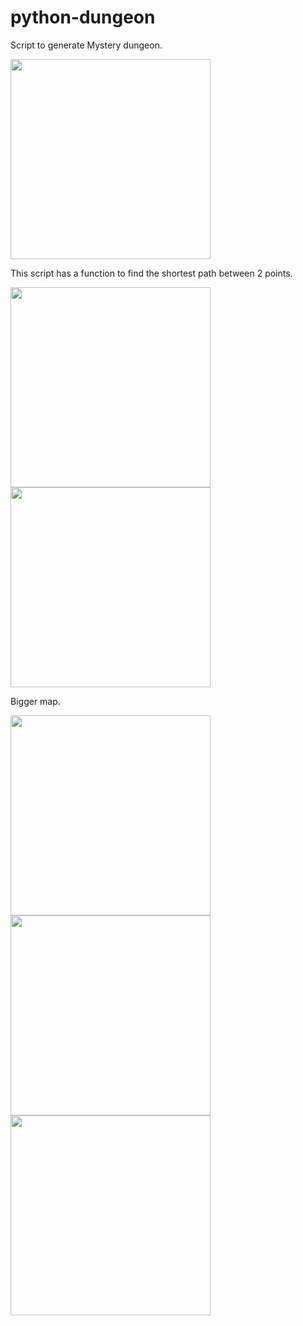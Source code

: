 # python-dungeon
Script to generate Mystery dungeon.
<div align="left">
<img src="https://github.com/thinkbell/python-dungeon/blob/master/data/result1.png" width="320">
</div>

This script has a function to find the shortest path between 2 points.
<div align="left">
<img src="https://github.com/thinkbell/python-dungeon/blob/master/data/result2.png" width="320">
<img src="https://github.com/thinkbell/python-dungeon/blob/master/data/result3.png" width="320">
</div>

Bigger map.
<div align="left">
<img src="https://github.com/thinkbell/python-dungeon/blob/master/data/result4.png" width="320">
<img src="https://github.com/thinkbell/python-dungeon/blob/master/data/result5.png" width="320">
<img src="https://github.com/thinkbell/python-dungeon/blob/master/data/result6.png" width="320">
</div>

